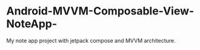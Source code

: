 # Android-MVVM-Composable-View-NoteApp-
My note app project with jetpack compose and MVVM architecture.
